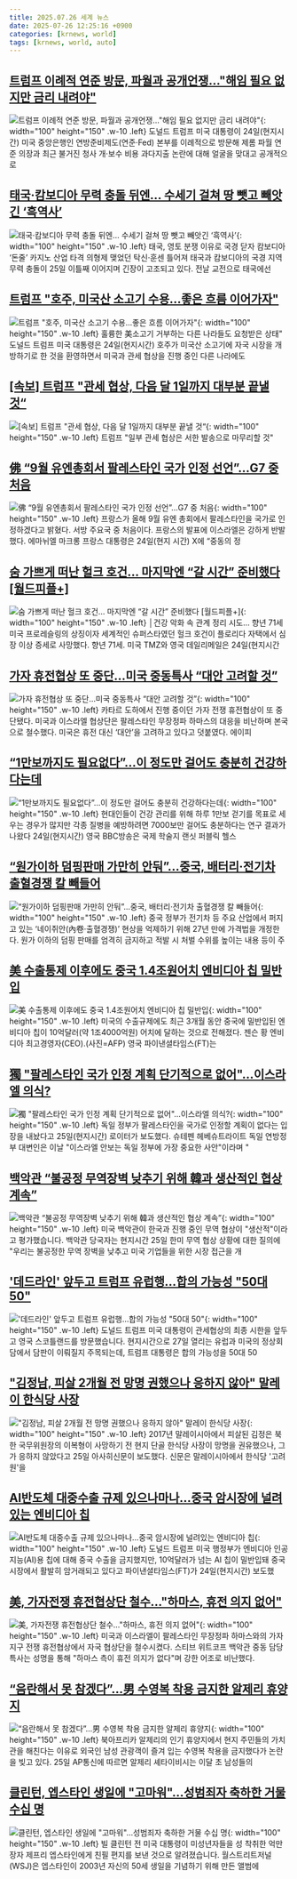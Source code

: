 ```yaml
---
title: 2025.07.26 세계 뉴스
date: 2025-07-26 12:25:16 +0900
categories: [krnews, world]
tags: [krnews, world, auto]
---
```

## [트럼프 이례적 연준 방문, 파월과 공개언쟁…"해임 필요 없지만 금리 내려야"](https://n.news.naver.com/mnews/article/008/0005226756)

![트럼프 이례적 연준 방문, 파월과 공개언쟁…"해임 필요 없지만 금리 내려야"](https://mimgnews.pstatic.net/image/origin/008/2025/07/25/5226756.jpg?type=nf220_150){: width="100" height="150" .w-10 .left}
도널드 트럼프 미국 대통령이 24일(현지시간) 미국 중앙은행인 연방준비제도(연준·Fed) 본부를 이례적으로 방문해 제롬 파월 연준 의장과 최근 불거진 청사 개·보수 비용 과다지출 논란에 대해 얼굴을 맞대고 공개적으로

## [태국·캄보디아 무력 충돌 뒤엔… 수세기 걸쳐 땅 뺏고 빼앗긴 ‘흑역사’](https://n.news.naver.com/mnews/article/023/0003919477)

![태국·캄보디아 무력 충돌 뒤엔… 수세기 걸쳐 땅 뺏고 빼앗긴 ‘흑역사’](https://mimgnews.pstatic.net/image/origin/023/2025/07/26/3919477.jpg?type=nf220_150){: width="100" height="150" .w-10 .left}
태국, 영토 분쟁 이유로 국경 닫자 캄보디아 ‘돈줄’ 카지노 산업 타격 의형제 맺었던 탁신·훈센 틀어져 태국과 캄보디아의 국경 지역 무력 충돌이 25일 이틀째 이어지며 긴장이 고조되고 있다. 전날 교전으로 태국에선

## [트럼프 "호주, 미국산 소고기 수용…좋은 흐름 이어가자"](https://n.news.naver.com/mnews/article/001/0015529169)

![트럼프 "호주, 미국산 소고기 수용…좋은 흐름 이어가자"](https://mimgnews.pstatic.net/image/origin/001/2025/07/25/15529169.jpg?type=nf220_150){: width="100" height="150" .w-10 .left}
훌륭한 美소고기 거부하는 다른 나라들도 요청받은 상태" 도널드 트럼프 미국 대통령은 24일(현지시간) 호주가 미국산 소고기에 자국 시장을 개방하기로 한 것을 환영하면서 미국과 관세 협상을 진행 중인 다른 나라에도

## [[속보] 트럼프 "관세 협상, 다음 달 1일까지 대부분 끝낼 것“](https://n.news.naver.com/mnews/article/422/0000764048)

![[속보] 트럼프 "관세 협상, 다음 달 1일까지 대부분 끝낼 것“](https://mimgnews.pstatic.net/image/origin/422/2025/07/25/764048.jpg?type=nf220_150){: width="100" height="150" .w-10 .left}
트럼프 "일부 관세 협상은 서한 발송으로 마무리할 것"

## [佛 “9월 유엔총회서 팔레스타인 국가 인정 선언”…G7 중 처음](https://n.news.naver.com/mnews/article/020/0003650360)

![佛 “9월 유엔총회서 팔레스타인 국가 인정 선언”…G7 중 처음](https://mimgnews.pstatic.net/image/origin/020/2025/07/25/3650360.jpg?type=nf220_150){: width="100" height="150" .w-10 .left}
프랑스가 올해 9월 유엔 총회에서 팔레스타인을 국가로 인정하겠다고 밝혔다. 서방 주요국 중 처음이다. 프랑스의 발표에 이스라엘은 강하게 반발했다. 에마뉘엘 마크롱 프랑스 대통령은 24일(현지 시간) X에 “중동의 정

## [숨 가쁘게 떠난 헐크 호건… 마지막엔 “갈 시간” 준비했다 [월드피플+]](https://n.news.naver.com/mnews/article/081/0003561129)

![숨 가쁘게 떠난 헐크 호건… 마지막엔 “갈 시간” 준비했다 [월드피플+]](https://mimgnews.pstatic.net/image/origin/081/2025/07/25/3561129.jpg?type=nf220_150){: width="100" height="150" .w-10 .left}
│건강 악화 속 관계 정리 시도… 향년 71세 미국 프로레슬링의 상징이자 세계적인 슈퍼스타였던 헐크 호건이 플로리다 자택에서 심장 이상 증세로 사망했다. 향년 71세. 미국 TMZ와 영국 데일리메일은 24일(현지시간

## [가자 휴전협상 또 중단…미국 중동특사 “대안 고려할 것”](https://n.news.naver.com/mnews/article/028/0002757924)

![가자 휴전협상 또 중단…미국 중동특사 “대안 고려할 것”](https://mimgnews.pstatic.net/image/origin/028/2025/07/25/2757924.jpg?type=nf220_150){: width="100" height="150" .w-10 .left}
카타르 도하에서 진행 중이던 가자 전쟁 휴전협상이 또 중단됐다. 미국과 이스라엘 협상단은 팔레스타인 무장정파 하마스의 대응을 비난하며 본국으로 철수했다. 미국은 휴전 대신 ‘대안’을 고려하고 있다고 덧붙였다. 에이피

## [“1만보까지도 필요없다”…이 정도만 걸어도 충분히 건강하다는데](https://n.news.naver.com/mnews/article/009/0005531267)

![“1만보까지도 필요없다”…이 정도만 걸어도 충분히 건강하다는데](https://mimgnews.pstatic.net/image/origin/009/2025/07/25/5531267.jpg?type=nf220_150){: width="100" height="150" .w-10 .left}
현대인들이 건강 관리를 위해 하루 1만보 걷기를 목표로 세우는 경우가 많지만 각종 질병을 예방하려면 7000보만 걸어도 충분하다는 연구 결과가 나왔다 24일(현지시간) 영국 BBC방송은 국제 학술지 랜싯 퍼블릭 헬스

## [“원가이하 덤핑판매 가만히 안둬”...중국, 배터리·전기차 출혈경쟁 칼 빼들어](https://n.news.naver.com/mnews/article/009/0005531411)

![“원가이하 덤핑판매 가만히 안둬”...중국, 배터리·전기차 출혈경쟁 칼 빼들어](https://mimgnews.pstatic.net/image/origin/009/2025/07/25/5531411.jpg?type=nf220_150){: width="100" height="150" .w-10 .left}
중국 정부가 전기차 등 주요 산업에서 퍼지고 있는 ‘네이쥐안(內卷·출혈경쟁)’ 현상을 억제하기 위해 27년 만에 가격법을 개정한다. 원가 이하의 덤핑 판매를 엄격히 금지하고 적발 시 처벌 수위를 높이는 내용 등이 주

## [美 수출통제 이후에도 중국 1.4조원어치 엔비디아 칩 밀반입](https://n.news.naver.com/mnews/article/018/0006073845)

![美 수출통제 이후에도 중국 1.4조원어치 엔비디아 칩 밀반입](https://mimgnews.pstatic.net/image/origin/018/2025/07/25/6073845.jpg?type=nf220_150){: width="100" height="150" .w-10 .left}
미국의 수출규제에도 최근 3개월 동안 중국에 밀반입된 엔비디아 칩이 10억달러(약 1조4000억원) 어치에 달하는 것으로 전해졌다. 젠슨 황 엔비디아 최고경영자(CEO).(사진=AFP) 영국 파이낸셜타임스(FT)는

## [獨 "팔레스타인 국가 인정 계획 단기적으로 없어"…이스라엘 의식?](https://n.news.naver.com/mnews/article/421/0008393573)

![獨 "팔레스타인 국가 인정 계획 단기적으로 없어"…이스라엘 의식?](https://mimgnews.pstatic.net/image/origin/421/2025/07/25/8393573.jpg?type=nf220_150){: width="100" height="150" .w-10 .left}
독일 정부가 팔레스타인을 국가로 인정할 계획이 없다는 입장을 내놨다고 25일(현지시간) 로이터가 보도했다. 슈테펜 헤베슈트라이트 독일 연방정부 대변인은 이날 "이스라엘 안보는 독일 정부에 가장 중요한 사안"이라며 "

## [백악관 “불공정 무역장벽 낮추기 위해 韓과 생산적인 협상 계속”](https://n.news.naver.com/mnews/article/056/0011996838)

![백악관 “불공정 무역장벽 낮추기 위해 韓과 생산적인 협상 계속”](https://mimgnews.pstatic.net/image/origin/056/2025/07/26/11996838.jpg?type=nf220_150){: width="100" height="150" .w-10 .left}
미국 백악관이 한국과 진행 중인 무역 협상이 "생산적"이라고 평가했습니다. 백악관 당국자는 현지시간 25일 한미 무역 협상 상황에 대한 질의에 "우리는 불공정한 무역 장벽을 낮추고 미국 기업들을 위한 시장 접근을 개

## ['데드라인' 앞두고 트럼프 유럽행...합의 가능성 "50대 50"](https://n.news.naver.com/mnews/article/052/0002224870)

!['데드라인' 앞두고 트럼프 유럽행...합의 가능성 "50대 50"](https://mimgnews.pstatic.net/image/origin/052/2025/07/26/2224870.jpg?type=nf220_150){: width="100" height="150" .w-10 .left}
도널드 트럼프 미국 대통령이 관세협상의 최종 시한을 앞두고 영국 스코틀랜드를 방문했습니다. 현지시간으로 27일 열리는 유럽과 미국의 정상회담에서 담판이 이뤄질지 주목되는데, 트럼프 대통령은 합의 가능성을 50대 50

## ["김정남, 피살 2개월 전 망명 권했으나 응하지 않아" 말레이 한식당 사장](https://n.news.naver.com/mnews/article/003/0013385717)

!["김정남, 피살 2개월 전 망명 권했으나 응하지 않아" 말레이 한식당 사장](https://mimgnews.pstatic.net/image/origin/003/2025/07/25/13385717.jpg?type=nf220_150){: width="100" height="150" .w-10 .left}
2017년 말레이시아에서 피살된 김정은 북한 국무위원장의 이복형이 사망하기 전 현지 단골 한식당 사장이 망명을 권유했으나, 그가 응하지 않았다고 25일 아사히신문이 보도했다. 신문은 말레이시아에서 한식당 '고려원'을

## [AI반도체 대중수출 규제 있으나마나...중국 암시장에 널려있는 엔비디아 칩](https://n.news.naver.com/mnews/article/009/0005531422)

![AI반도체 대중수출 규제 있으나마나...중국 암시장에 널려있는 엔비디아 칩](https://mimgnews.pstatic.net/image/origin/009/2025/07/26/5531422.jpg?type=nf220_150){: width="100" height="150" .w-10 .left}
도널드 트럼프 미국 행정부가 엔비디아 인공지능(AI)용 칩에 대해 중국 수출을 금지했지만, 10억달러가 넘는 AI 칩이 밀반입돼 중국 시장에서 활발히 암거래되고 있다고 파이낸셜타임스(FT)가 24일(현지시간) 보도했

## [美, 가자전쟁 휴전협상단 철수…"하마스, 휴전 의지 없어"](https://n.news.naver.com/mnews/article/469/0000878049)

![美, 가자전쟁 휴전협상단 철수…"하마스, 휴전 의지 없어"](https://mimgnews.pstatic.net/image/origin/469/2025/07/25/878049.jpg?type=nf220_150){: width="100" height="150" .w-10 .left}
미국과 이스라엘이 팔레스타인 무장정파 하마스와의 가자지구 전쟁 휴전협상에서 자국 협상단을 철수시켰다. 스티브 위트코프 백악관 중동 담당 특사는 성명을 통해 "하마스 측이 휴전 의지가 없다"며 강한 어조로 비난했다.

## [“음란해서 못 참겠다”…男 수영복 착용 금지한 알제리 휴양지](https://n.news.naver.com/mnews/article/023/0003919350)

![“음란해서 못 참겠다”…男 수영복 착용 금지한 알제리 휴양지](https://mimgnews.pstatic.net/image/origin/023/2025/07/25/3919350.jpg?type=nf220_150){: width="100" height="150" .w-10 .left}
북아프리카 알제리의 인기 휴양지에서 현지 주민들의 가치관을 해친다는 이유로 외국인 남성 관광객이 즐겨 입는 수영복 착용을 금지했다가 논란을 빚고 있다. 25일 AP통신에 따르면 알제리 셰타이비시는 이달 초 남성들의

## [클린턴, 엡스타인 생일에 "고마워"…성범죄자 축하한 거물 수십 명](https://n.news.naver.com/mnews/article/422/0000763781)

![클린턴, 엡스타인 생일에 "고마워"…성범죄자 축하한 거물 수십 명](https://mimgnews.pstatic.net/image/origin/422/2025/07/25/763781.jpg?type=nf220_150){: width="100" height="150" .w-10 .left}
빌 클린턴 전 미국 대통령이 미성년자들을 성 착취한 억만장자 제프리 엡스타인에게 친필 편지를 보낸 것으로 알려졌습니다. 월스트리트저널(WSJ)은 엡스타인이 2003년 자신의 50세 생일을 기념하기 위해 만든 앨범에

